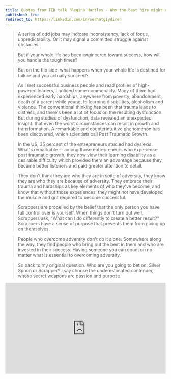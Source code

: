```yaml
---
title: Quotes from TED talk "Regina Hartley - Why the best hire might not have the perfect resume"
published: true
redirect_to: https://linkedin.com/in/serhatgiydiren
---
```


> A series of odd jobs may indicate inconsistency, lack of focus, unpredictability. Or it may signal a committed struggle against obstacles.

> But if your whole life has been engineered toward success, how will you handle the tough times?

> But on the flip side, what happens when your whole life is destined for failure and you actually succeed?

> As I met successful business people and read profiles of high-powered leaders, I noticed some commonality. Many of them had experienced early hardships, anywhere from poverty, abandonment, death of a parent while young, to learning disabilities, alcoholism and violence. The conventional thinking has been that trauma leads to distress, and there's been a lot of focus on the resulting dysfunction. But during studies of dysfunction, data revealed an unexpected insight: that even the worst circumstances can result in growth and transformation. A remarkable and counterintuitive phenomenon has been discovered, which scientists call Post Traumatic Growth.

> In the US, 35 percent of the entrepreneurs studied had dyslexia. What's remarkable -- among those entrepreneurs who experience post traumatic growth, they now view their learning disability as a desirable difficulty which provided them an advantage because they became better listeners and paid greater attention to detail.

> They don't think they are who they are in spite of adversity, they know they are who they are because of adversity. They embrace their trauma and hardships as key elements of who they've become, and know that without those experiences, they might not have developed the muscle and grit required to become successful.

> Scrappers are propelled by the belief that the only person you have full control over is yourself. When things don't turn out well, Scrappers ask, "What can I do differently to create a better result?" Scrappers have a sense of purpose that prevents them from giving up on themselves.

> People who overcome adversity don't do it alone. Somewhere along the way, they find people who bring out the best in them and who are invested in their success. Having someone you can count on no matter what is essential to overcoming adversity.

> So back to my original question. Who are you going to bet on: Silver Spoon or Scrapper? I say choose the underestimated contender, whose secret weapons are passion and purpose.

<div style="max-width:854px"><div style="position:relative;height:0;padding-bottom:56.25%"><iframe src="https://embed.ted.com/talks/regina_hartley_why_the_best_hire_might_not_have_the_perfect_resume" width="854" height="480" style="position:absolute;left:0;top:0;width:100%;height:100%" frameborder="0" scrolling="no" allowfullscreen></iframe></div></div>
